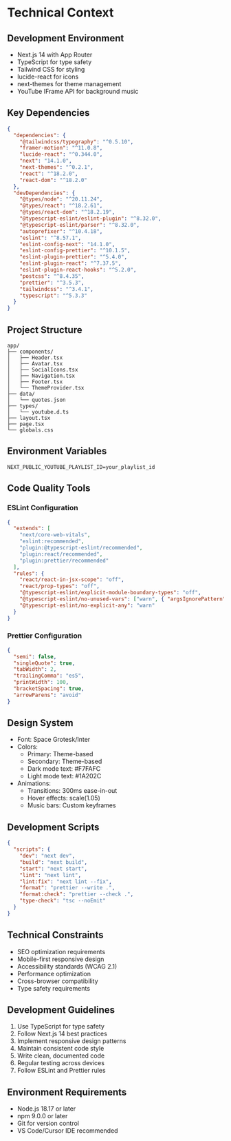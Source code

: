 # Technical Context

## Development Environment
- Next.js 14 with App Router
- TypeScript for type safety
- Tailwind CSS for styling
- lucide-react for icons
- next-themes for theme management
- YouTube IFrame API for background music

## Key Dependencies
```json
{
  "dependencies": {
    "@tailwindcss/typography": "^0.5.10",
    "framer-motion": "^11.0.8",
    "lucide-react": "^0.344.0",
    "next": "14.1.0",
    "next-themes": "^0.2.1",
    "react": "^18.2.0",
    "react-dom": "^18.2.0"
  },
  "devDependencies": {
    "@types/node": "^20.11.24",
    "@types/react": "^18.2.61",
    "@types/react-dom": "^18.2.19",
    "@typescript-eslint/eslint-plugin": "^8.32.0",
    "@typescript-eslint/parser": "^8.32.0",
    "autoprefixer": "^10.4.18",
    "eslint": "^8.57.1",
    "eslint-config-next": "14.1.0",
    "eslint-config-prettier": "^10.1.5",
    "eslint-plugin-prettier": "^5.4.0",
    "eslint-plugin-react": "^7.37.5",
    "eslint-plugin-react-hooks": "^5.2.0",
    "postcss": "^8.4.35",
    "prettier": "^3.5.3",
    "tailwindcss": "^3.4.1",
    "typescript": "^5.3.3"
  }
}
```

## Project Structure
```
app/
├── components/
│   ├── Header.tsx
│   ├── Avatar.tsx
│   ├── SocialIcons.tsx
│   ├── Navigation.tsx
│   ├── Footer.tsx
│   └── ThemeProvider.tsx
├── data/
│   └── quotes.json
├── types/
│   └── youtube.d.ts
├── layout.tsx
├── page.tsx
└── globals.css
```

## Environment Variables
```env
NEXT_PUBLIC_YOUTUBE_PLAYLIST_ID=your_playlist_id
```

## Code Quality Tools
### ESLint Configuration
```json
{
  "extends": [
    "next/core-web-vitals",
    "eslint:recommended",
    "plugin:@typescript-eslint/recommended",
    "plugin:react/recommended",
    "plugin:prettier/recommended"
  ],
  "rules": {
    "react/react-in-jsx-scope": "off",
    "react/prop-types": "off",
    "@typescript-eslint/explicit-module-boundary-types": "off",
    "@typescript-eslint/no-unused-vars": ["warn", { "argsIgnorePattern": "^_" }],
    "@typescript-eslint/no-explicit-any": "warn"
  }
}
```

### Prettier Configuration
```json
{
  "semi": false,
  "singleQuote": true,
  "tabWidth": 2,
  "trailingComma": "es5",
  "printWidth": 100,
  "bracketSpacing": true,
  "arrowParens": "avoid"
}
```

## Design System
- Font: Space Grotesk/Inter
- Colors:
  - Primary: Theme-based
  - Secondary: Theme-based
  - Dark mode text: #F7FAFC
  - Light mode text: #1A202C
- Animations:
  - Transitions: 300ms ease-in-out
  - Hover effects: scale(1.05)
  - Music bars: Custom keyframes

## Development Scripts
```json
{
  "scripts": {
    "dev": "next dev",
    "build": "next build",
    "start": "next start",
    "lint": "next lint",
    "lint:fix": "next lint --fix",
    "format": "prettier --write .",
    "format:check": "prettier --check .",
    "type-check": "tsc --noEmit"
  }
}
```

## Technical Constraints
- SEO optimization requirements
- Mobile-first responsive design
- Accessibility standards (WCAG 2.1)
- Performance optimization
- Cross-browser compatibility
- Type safety requirements

## Development Guidelines
1. Use TypeScript for type safety
2. Follow Next.js 14 best practices
3. Implement responsive design patterns
4. Maintain consistent code style
5. Write clean, documented code
6. Regular testing across devices
7. Follow ESLint and Prettier rules

## Environment Requirements
- Node.js 18.17 or later
- npm 9.0.0 or later
- Git for version control
- VS Code/Cursor IDE recommended 